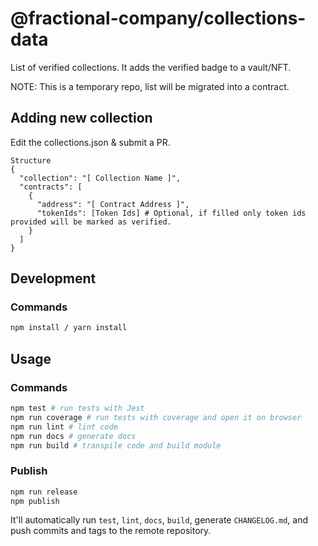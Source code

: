 # @fractional-company/collections-data

List of verified collections. It adds the verified badge to a vault/NFT.

NOTE: This is a temporary repo, list will be migrated into a contract.

## Adding new collection

Edit the collections.json & submit a PR.

```
Structure
{
  "collection": "[ Collection Name ]",
  "contracts": [
    {
      "address": "[ Contract Address ]",
      "tokenIds": [Token Ids] # Optional, if filled only token ids provided will be marked as verified.
    }
  ]
}
```

## Development

### Commands

```sh
npm install / yarn install
```

## Usage

### Commands

```sh
npm test # run tests with Jest
npm run coverage # run tests with coverage and open it on browser
npm run lint # lint code
npm run docs # generate docs
npm run build # transpile code and build module
```

### Publish

```sh
npm run release
npm publish
```

It'll automatically run `test`, `lint`, `docs`, `build`, generate `CHANGELOG.md`, and push commits and tags to the
remote repository.

